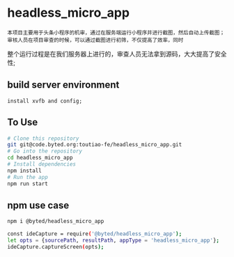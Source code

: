 # headless_micro_app
    
    本项目主要用于头条小程序的机审，通过在服务端运行小程序并进行截图，然后自动上传截图；审核人员在项目审查的时候，可以通过截图进行初筛，不仅提高了效率，同时
整个运行过程是在我们服务器上进行的，审查人员无法拿到源码，大大提高了安全性;

## build server environment

    install xvfb and config;

## To Use

```bash
# Clone this repository
git git@code.byted.org:toutiao-fe/headless_micro_app.git
# Go into the repository
cd headless_micro_app
# Install dependencies
npm install
# Run the app
npm run start
```

## npm use case

```bash
npm i @byted/headless_micro_app

const ideCapture = require('@byted/headless_micro_app');
let opts = {sourcePath, resultPath, appType = 'headless_micro_app'};
ideCapture.captureScreen(opts);
```

